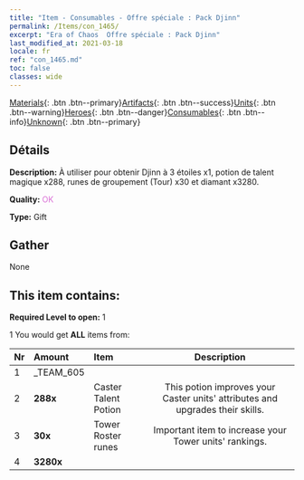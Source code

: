 ```yaml
---
title: "Item - Consumables - Offre spéciale : Pack Djinn"
permalink: /Items/con_1465/
excerpt: "Era of Chaos  Offre spéciale : Pack Djinn"
last_modified_at: 2021-03-18
locale: fr
ref: "con_1465.md"
toc: false
classes: wide
---
```

 [Materials](/fr/Items/){: .btn .btn--primary}[Artifacts](/fr/Items/Artifacts/){: .btn .btn--success}[Units](/fr/Items/Units/){: .btn .btn--warning}[Heroes](/fr/Items/Heroes/){: .btn .btn--danger}[Consumables](/fr/Items/Consumables/){: .btn .btn--info}[Unknown](/fr/Items/Unknown/){: .btn .btn--primary}

## Détails
 **Description:** À utiliser pour obtenir Djinn à 3 étoiles x1, potion de talent magique x288, runes de groupement (Tour) x30 et diamant x3280.

 **Quality:** <span style="color: #DA70D6">OK</span>

 **Type:** Gift

## Gather

  None

## This item contains:

 **Required Level to open:** 1

 1 You would get **ALL** items  from:

  | Nr | Amount |     Item    | Description |
  |:---|:-------|:------------|:-----------:|
  | 1 | _TEAM_605 | 
  | 2 |  **288x** | Caster Talent Potion | This potion improves your Caster units' attributes and upgrades their skills.  | 
  | 3 |  **30x** | Tower Roster runes | Important item to increase your Tower units' rankings.  | 
  | 4 |  **3280x** | <i class="fas fa-gem"/> |  | 
